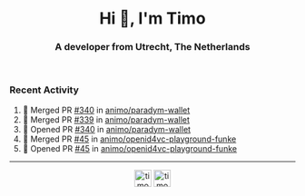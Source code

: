<h1 align="center">Hi 👋, I'm Timo</h1>
<h3 align="center">A developer from Utrecht, The Netherlands</h3>
<br/>
<!-- https://github.com/rahuldkjain/github-profile-readme-generator --!>

<!--  <p align="left"><img src="https://github-readme-stats.vercel.app/api?username=timoglastra&show_icons=true&count_private=true&" alt="timoglastra" /></p> --!>

<!--
Github language stats
<p align="left"><img src="https://github-readme-stats.vercel.app/api/top-langs/?username=timoglastra&layout=compact" alt="timoglastra" /><p>
-->

<!-- Codestats language stats -->
<!-- <p align="left"><img src="https://codestats-readme.vercel.app/api/top-langs/?username=timoglastra&layout=compact&language_count=12" alt="timoglastra" /><p>    --!>
  
<h3>Recent Activity</h3>

<!--START_SECTION:activity-->
1. 🎉 Merged PR [#340](https://github.com/animo/paradym-wallet/pull/340) in [animo/paradym-wallet](https://github.com/animo/paradym-wallet)
2. 🎉 Merged PR [#339](https://github.com/animo/paradym-wallet/pull/339) in [animo/paradym-wallet](https://github.com/animo/paradym-wallet)
3. 💪 Opened PR [#340](https://github.com/animo/paradym-wallet/pull/340) in [animo/paradym-wallet](https://github.com/animo/paradym-wallet)
4. 🎉 Merged PR [#45](https://github.com/animo/openid4vc-playground-funke/pull/45) in [animo/openid4vc-playground-funke](https://github.com/animo/openid4vc-playground-funke)
5. 💪 Opened PR [#45](https://github.com/animo/openid4vc-playground-funke/pull/45) in [animo/openid4vc-playground-funke](https://github.com/animo/openid4vc-playground-funke)
<!--END_SECTION:activity-->

---

<p align="center">
<a href="https://twitter.com/timoglastra" target="blank"><img align="center" src="https://cdn.jsdelivr.net/npm/simple-icons@3.0.1/icons/twitter.svg" alt="timoglastra" height="30" width="30" /></a>
<a href="https://linkedin.com/in/timoglastra" target="blank"><img align="center" src="https://cdn.jsdelivr.net/npm/simple-icons@3.0.1/icons/linkedin.svg" alt="timoglastra" height="30" width="30" /></a>
</p>



